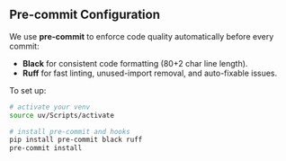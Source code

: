 ## Pre-commit Configuration

We use **pre-commit** to enforce code quality automatically before every commit:

- **Black** for consistent code formatting (80+2 char line length).  
- **Ruff** for fast linting, unused-import removal, and auto-fixable issues.

To set up:

```bash
# activate your venv
source uv/Scripts/activate

# install pre-commit and hooks
pip install pre-commit black ruff
pre-commit install
